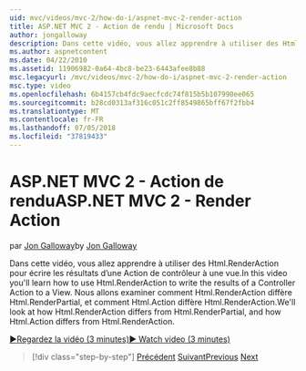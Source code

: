 ```yaml
---
uid: mvc/videos/mvc-2/how-do-i/aspnet-mvc-2-render-action
title: ASP.NET MVC 2 - Action de rendu | Microsoft Docs
author: jongalloway
description: Dans cette vidéo, vous allez apprendre à utiliser des Html.RenderAction pour écrire les résultats d’une Action de contrôleur à une vue. Nous allons étudier comment Html.RenderAction diffère fr...
ms.author: aspnetcontent
ms.date: 04/22/2010
ms.assetid: 11906982-0a64-4bc8-be23-6443afee8b88
msc.legacyurl: /mvc/videos/mvc-2/how-do-i/aspnet-mvc-2-render-action
msc.type: video
ms.openlocfilehash: 6b4157cb4fdc9aecfcdc74f815b5b107990ee065
ms.sourcegitcommit: b28cd0313af316c051c2ff8549865bff67f2fbb4
ms.translationtype: MT
ms.contentlocale: fr-FR
ms.lasthandoff: 07/05/2018
ms.locfileid: "37819433"
---
```

<a name="aspnet-mvc-2---render-action"></a><span data-ttu-id="4a62c-104">ASP.NET MVC 2 - Action de rendu</span><span class="sxs-lookup"><span data-stu-id="4a62c-104">ASP.NET MVC 2 - Render Action</span></span>
====================
<span data-ttu-id="4a62c-105">par [Jon Galloway](https://github.com/jongalloway)</span><span class="sxs-lookup"><span data-stu-id="4a62c-105">by [Jon Galloway](https://github.com/jongalloway)</span></span>

<span data-ttu-id="4a62c-106">Dans cette vidéo, vous allez apprendre à utiliser des Html.RenderAction pour écrire les résultats d’une Action de contrôleur à une vue.</span><span class="sxs-lookup"><span data-stu-id="4a62c-106">In this video you'll learn how to use Html.RenderAction to write the results of a Controller Action to a View.</span></span> <span data-ttu-id="4a62c-107">Nous allons examiner comment Html.RenderAction diffère Html.RenderPartial, et comment Html.Action diffère Html.RenderAction.</span><span class="sxs-lookup"><span data-stu-id="4a62c-107">We'll look at how Html.RenderAction differs from Html.RenderPartial, and how Html.Action differs from Html.RenderAction.</span></span>

[<span data-ttu-id="4a62c-108">&#9654;Regardez la vidéo (3 minutes)</span><span class="sxs-lookup"><span data-stu-id="4a62c-108">&#9654; Watch video (3 minutes)</span></span>](https://channel9.msdn.com/Blogs/ASP-NET-Site-Videos/aspnet-mvc-2-render-action)

> [!div class="step-by-step"]
> <span data-ttu-id="4a62c-109">[Précédent](aspnet-mvc-2-areas.md)
> [Suivant](5-minute-introduction-to-aspnet-mvc.md)</span><span class="sxs-lookup"><span data-stu-id="4a62c-109">[Previous](aspnet-mvc-2-areas.md)
[Next](5-minute-introduction-to-aspnet-mvc.md)</span></span>
